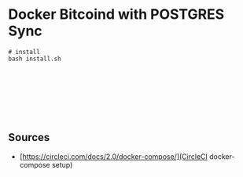 # Docker Bitcoind with POSTGRES Sync

```
# install
bash install.sh









```


## Sources

* [https://circleci.com/docs/2.0/docker-compose/](CircleCI docker-compose setup)

